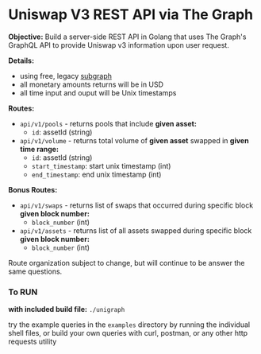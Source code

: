 # Uniswap V3 REST API via The Graph

**Objective:** Build a server-side REST API in Golang that uses The Graph's GraphQL API to provide Uniswap v3 information upon user request.

**Details:**
- using free, legacy [subgraph](https://thegraph.com/hosted-service/subgraph/ianlapham/uniswap-v3-alt)
- all monetary amounts returns will be in USD
- all time input and ouput will be Unix timestamps

**Routes:**
- `api/v1/pools` - returns pools that include **given asset:**
	- `id`: assetId (string)
- `api/v1/volume` - returns total volume of **given asset** swapped in **given time range:**
	- `id`: assetId (string)
	- `start_timestamp`: start unix timestamp (int)
	- `end_timestamp`: end unix timestamp (int)

**Bonus Routes:**
- `api/v1/swaps` - returns list of swaps that occurred during specific block **given block number:**
	- `block_number` (int)
- `api/v1/assets` - returns list of all assets swapped during specific block **given block number:**
	- `block_number` (int)

Route organization subject to change, but will continue to be answer the same questions.

### To RUN

**with included build file:** `./unigraph`

try the example queries in the `examples` directory by running the individual shell files, or build your own queries with curl, postman, or any other http requests utility


